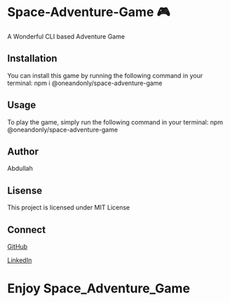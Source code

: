 # Space-Adventure-Game 🎮
A Wonderful CLI based  Adventure Game    

## Installation 

You can install this game by running the following command in your terminal:
                 npm i @oneandonly/space-adventure-game

## Usage
To play the game, simply run the following command in your terminal:
           npm @oneandonly/space-adventure-game

## Author
 Abdullah

## Lisense
This project is licensed under MIT License

## Connect
[GitHub](https://github.com/One-andOnly)


[LinkedIn](https://www.linkedin.com/in/abdullah-muhammad-jawed-60b27a282?utm_source=share&utm_campaign=share_via&utm_content=profile&utm_medium=android_app)

# Enjoy Space_Adventure_Game